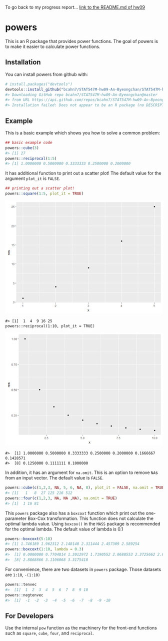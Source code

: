 <!-- README.md is generated from README.Rmd. Please edit that file -->
To go back to my progress report...
[link to the README.md of hw09](https://github.com/bcahn7/STAT547M-hw-An-Byeongchan/blob/master/hw09/README.md)

powers
======

This is an R package that provides power functions. The goal of powers is to make it easier to calculate power functions.

Installation
------------

You can install powers from github with:

``` r
# install.packages("devtools")
devtools::install_github("bcahn7/STAT547M-hw09-An-Byeongchan/STAT547M-hw09-powers")
#> Downloading GitHub repo bcahn7/STAT547M-hw09-An-Byeongchan@master
#> from URL https://api.github.com/repos/bcahn7/STAT547M-hw09-An-Byeongchan/zipball/master
#> Installation failed: Does not appear to be an R package (no DESCRIPTION)
```

Example
-------

This is a basic example which shows you how to solve a common problem:

``` r
## basic example code
powers::cube(3)
#> [1] 27
powers::reciprocal(1:5)
#> [1] 1.0000000 0.5000000 0.3333333 0.2500000 0.2000000
```

It has additional function to print out a scatter plot! The default value for the argument `plot_it` is `FALSE`.

``` r
## printing out a scatter plot!
powers::square(1:5, plot_it = TRUE)
```

![](README-unnamed-chunk-3-1.png)

    #> [1]  1  4  9 16 25
    powers::reciprocal(1:10, plot_it = TRUE)

![](README-unnamed-chunk-3-2.png)

    #>  [1] 1.0000000 0.5000000 0.3333333 0.2500000 0.2000000 0.1666667 0.1428571
    #>  [8] 0.1250000 0.1111111 0.1000000

In addition, it has an argument for `na.omit`. This is an option to remove `NA`s from an input vector. The default value is `FALSE`.

``` r
powers::cube(c(1,2,3, NA, 5, 6, NA, 8), plot_it = FALSE, na.omit = TRUE)
#> [1]   1   8  27 125 216 512
powers::four(c(1,2,3, NA, NA ,NA), na.omit = TRUE)
#> [1]  1 16 81
```

This `powers` package also has a `boxcoxt` function which print out the one-parameter Box-Cox transformation.
This function does not calculate the optimal lambda value. Using `boxcox()` in the `MASS` package is recommended for the optimal lambda. The default value of lambda is 0.1

``` r
powers::boxcoxt(5:10)
#> [1] 1.746189 1.962312 2.148140 2.311444 2.457309 2.589254
powers::boxcoxt(1:10, lambda = 0.3)
#>  [1] 0.0000000 0.7704814 1.3012972 1.7190552 2.0688553 2.3725662 2.6426332
#>  [8] 2.8868866 3.1106068 3.3175410
```

For convenience, there are two datasets in `powers` package. Those datasets are `1:10`, `-(1:10)`

``` r
powers::tenvec
#>  [1]  1  2  3  4  5  6  7  8  9 10
powers::negtenvec
#>  [1]  -1  -2  -3  -4  -5  -6  -7  -8  -9 -10
```

For Developers
--------------

Use the internal `pow` function as the machinery for the front-end functions such as `square`, `cube`, `four`, and `reciprocal`.
